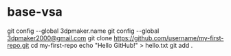 # base-vsa
git config --global 3dpmaker.name
git config --global 3dpmaker2000@gmail.com
git clone https://github.com/username/my-first-repo.git
cd my-first-repo
echo "Hello GitHub!" > hello.txt
git add .
